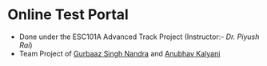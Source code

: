 # Online Test Portal
* Done under the ESC101A Advanced Track Project (Instructor:- *Dr. Piyush Rai*)
* Team Project of [Gurbaaz Singh Nandra](https://www/github.com/gurbaaz27) and [Anubhav Kalyani](https://www/github.com/anukal)
